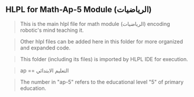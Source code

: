 ## HLPL for Math-Ap-5 Module (الرياضيات)
>This is the main hlpl file for math module (الرياضيات) encoding robotic's mind teaching it.

>Other hlpl files can be added here in this folder for more organized and expanded code.

>This folder (including its files) is imported by HLPL IDE for execution.

>ap == التعليم الابتدائي

>The number in "ap-5" refers to the educational level "5" of primary education.
